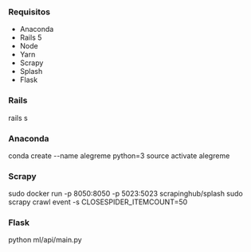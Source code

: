 ### Requisitos
- Anaconda
- Rails 5
- Node
- Yarn
- Scrapy
- Splash
- Flask


### Rails
rails s


### Anaconda
conda create --name alegreme python=3
source activate alegreme


### Scrapy
sudo docker run -p 8050:8050 -p 5023:5023 scrapinghub/splash
sudo scrapy crawl event -s CLOSESPIDER_ITEMCOUNT=50


### Flask
python ml/api/main.py

